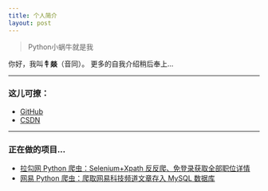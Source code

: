 ```yaml
---
title: 个人简介
layout: post
---
```

> Python小蜗牛就是我

你好，我叫**牜燚**（音同）。
更多的自我介绍稍后奉上...
- - - - -
### 这儿可撩：
- [GitHub](https://github.com/Newyee1994)
- [CSDN](https://blog.csdn.net/Newyee)

- - - - -
### 正在做的项目...
- [拉勾网 Python 爬虫：Selenium+Xpath 反反爬、免登录获取全部职位详情](https://blog.csdn.net/Newyee/article/details/88577868)
- [网易 Python 爬虫：爬取网易科技频道文章存入 MySQL 数据库](https://blog.csdn.net/Newyee/article/details/88702399)